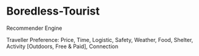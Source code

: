 # Boredless-Tourist
Recommender Engine

Traveller Preference: Price, Time, Logistic, Safety, Weather, Food, Shelter, Activity [Outdoors, Free & Paid], Connection
